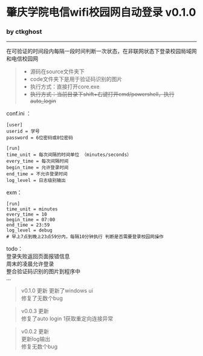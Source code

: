 # 肇庆学院电信wifi校园网自动登录 v0.1.0 
### by ctkghost
---   


在可验证的时间段内每隔一段时间判断一次状态，在非联网状态下登录校园局域网和电信校园网

> * 源码在source文件夹下
> * code文件夹下是用于验证码识别的图片
> * 执行方式：直接打开core.exe
> * ~~执行方式：当前目录下shift+右键打开cmd/powershell，执行auto_login~~

conf.ini ：
```
[user]
userid = 学号
password = 6位密码或8位密码

[run]
time_unit = 每次间隔的时间单位 （minutes/seconds） 
every_time = 每次间隔时间
begin_time = 允许登录时间
end_time = 不允许登录时间
log_level = 日志级别输出
```
exm：
```
[run]
time_unit = minutes
every_time = 10
begin_time = 07:00
end_time = 23:59
log_level = debug
# 早上7点到晚上23点59分内，每隔10分钟执行 判断是否需要登录校园网操作
```

>  
todo：   
登录失败返回页面报错信息      
周末的凌晨允许登录    
整合验证码识别的图片到程序中   
…
      
> v0.1.0 更新 
更新了windows ui     
修复了无数个bug     

> v0.0.3 更新     
修复了auto login 1获取重定向连接异常       

> v0.0.2 更新   
更新log输出   
修复无数个bug


